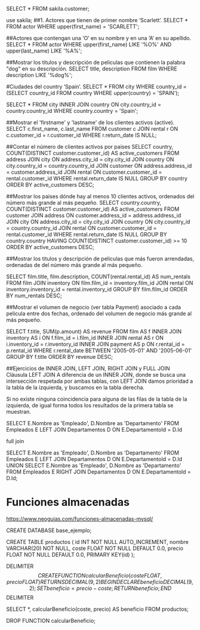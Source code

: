 SELECT * FROM sakila.customer;

use sakila;
##1. Actores que tienen de primer nombre ‘Scarlett’.
SELECT * 
FROM actor 
WHERE upper(first_name) = 'SCARLETT';

##Actores que contengan una ‘O’ en su nombre y en una ‘A’ en su apellido.
SELECT * 
FROM actor 
WHERE upper(first_name) LIKE '%O%'
AND upper(last_name) LIKE '%A%';

##Mostrar los titulos y descripción de peliculas que contienen la palabra "dog" en su descripción.
SELECT title, description
FROM film
WHERE description LIKE '%dog%';

#Ciudades del country ‘Spain’.
SELECT * 
FROM city 
WHERE country_id = (SELECT country_id FROM country WHERE upper(country) = 'SPAIN');

SELECT *
FROM city
INNER JOIN country ON city.country_id = country.country_id
WHERE country.country = 'Spain';


##Mostrar el 'firstname' y 'lastname' de los clientes activos (active).
SELECT c.first_name, c.last_name
FROM customer c
JOIN rental r ON c.customer_id = r.customer_id
WHERE r.return_date IS NULL;


##Contar el número de clientes activos por paises
SELECT country, COUNT(DISTINCT customer.customer_id) AS active_customers
FROM address
JOIN city ON address.city_id = city.city_id
JOIN country ON city.country_id = country.country_id
JOIN customer ON address.address_id = customer.address_id
JOIN rental ON customer.customer_id = rental.customer_id
WHERE rental.return_date IS NULL
GROUP BY country
ORDER BY active_customers DESC;

##Mostrar los paises dónde hay al menos 10 clientes activos, ordenados del número más grande al más pequeño.
SELECT country.country, COUNT(DISTINCT customer.customer_id) AS active_customers
FROM customer
JOIN address ON customer.address_id = address.address_id
JOIN city ON address.city_id = city.city_id
JOIN country ON city.country_id = country.country_id
JOIN rental ON customer.customer_id = rental.customer_id
WHERE rental.return_date IS NULL
GROUP BY country.country
HAVING COUNT(DISTINCT customer.customer_id) >= 10
ORDER BY active_customers DESC;

##Mostrar los titulos y descripción de peliculas que más fueron arrendadas, ordenadas de del número más grande al más pequeño.

SELECT film.title, film.description, COUNT(rental.rental_id) AS num_rentals
FROM film
JOIN inventory ON film.film_id = inventory.film_id
JOIN rental ON inventory.inventory_id = rental.inventory_id
GROUP BY film.film_id
ORDER BY num_rentals DESC;

##Mostrar el volumen de negocio (ver tabla Payment) asociado a cada pelicula entre dos fechas, ordenado del volumen de negocio más grande al más pequeño.

SELECT f.title, SUM(p.amount) AS revenue
FROM film AS f
INNER JOIN inventory AS i ON f.film_id = i.film_id
INNER JOIN rental AS r ON i.inventory_id = r.inventory_id
INNER JOIN payment AS p ON r.rental_id = p.rental_id
WHERE r.rental_date BETWEEN '2005-05-01' AND '2005-06-01'
GROUP BY f.title
ORDER BY revenue DESC;

##Ejercicios de INNER JOIN, LEFT JOIN, RIGHT JOIN y FULL JOIN  
Cláusula LEFT JOIN
A diferencia de un INNER JOIN, donde se busca una intersección respetada por ambas tablas, con LEFT JOIN damos prioridad a la tabla de la izquierda, y buscamos en la tabla derecha.

Si no existe ninguna coincidencia para alguna de las filas de la tabla de la izquierda, de igual forma todos los resultados de la primera tabla se muestran.

SELECT
  E.Nombre as 'Empleado',
  D.Nombre as 'Departamento'
FROM Empleados E
LEFT JOIN Departamentos D
ON E.DepartamentoId = D.Id

full join

SELECT E.Nombre as 'Empleado',
  D.Nombre as 'Departamento'
  FROM Empleados E
  LEFT JOIN Departamentos D
  ON E.DepartamentoId = D.Id
UNION
SELECT E.Nombre as 'Empleado',
  D.Nombre as 'Departamento'
  FROM Empleados E
  RIGHT JOIN Departamentos D
  ON E.DepartamentoId = D.Id;

  # Funciones almacenadas
  https://www.neoguias.com/funciones-almacenadas-mysql/

  CREATE DATABASE base_ejemplo;

  CREATE TABLE productos (
    id INT NOT NULL AUTO_INCREMENT,
    nombre VARCHAR(20) NOT NULL,
    coste FLOAT NOT NULL DEFAULT 0.0,
    precio FLOAT NOT NULL DEFAULT 0.0,
    PRIMARY KEY(id)
);

DELIMITER $$
CREATE FUNCTION calcularBeneficio(coste FLOAT, precio FLOAT) RETURNS DECIMAL(9,2)
BEGIN
    DECLARE beneficio DECIMAL(9,2);
    SET beneficio = precio - coste;
    RETURN beneficio;
END$$
DELIMITER

SELECT *, calcularBeneficio(coste, precio) AS beneficio FROM productos;

DROP FUNCTION calcularBeneficio;







